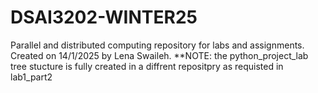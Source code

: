 # DSAI3202-WINTER25
Parallel and distributed computing repository for labs and assignments. Created on 14/1/2025 by Lena Swaileh.
**NOTE: the python_project_lab tree stucture is fully created in a diffrent repositpry as requisted in lab1_part2
